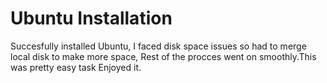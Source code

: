 # Ubuntu Installation
Succesfully installed Ubuntu, I faced disk space issues so had to merge local disk to make more space, Rest of the procces went on smoothly.This was pretty easy task Enjoyed it.

